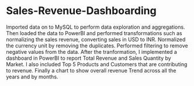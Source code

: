 # Sales-Revenue-Dashboarding
Imported data on to MySQL to perform data exploration and aggregations. Then loaded the data to PowerBI and performed transformations such as normalizing the sales revenue, converting sales in USD to INR. Normalized the currency unit by removing the duplicates. Performed filtering to remove negative values from the data. After the tranformation, I implemented a dashboard in PowerBI to report Total Revenue and Sales Quantity by Market. I also included Top 5 Products and Customers that are contributing to revenue. Finally a chart to show overall revenue Trend across all the years and by months.
